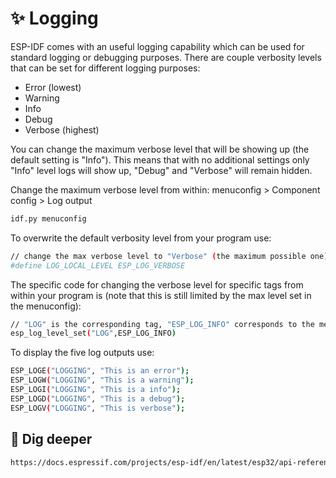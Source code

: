 # ✨ Logging
ESP-IDF comes with an useful logging capability which can be used for standard logging or debugging purposes.
There are couple verbosity levels that can be set for different logging purposes:

 * Error (lowest)
 * Warning
 * Info
 * Debug
 * Verbose (highest)

You can change the maximum verbose level that will be showing up (the default setting is "Info"). This means that with no additional settings only "Info" level logs will show up, "Debug" and "Verbose" will remain hidden.

Change the maximum verbose level from within: menuconfig > Component config > Log output
```sh
idf.py menuconfig
```
To overwrite the default verbosity level from your program use:
```sh
// change the max verbose level to "Verbose" (the maximum possible one)
#define LOG_LOCAL_LEVEL ESP_LOG_VERBOSE
```
The specific code for changing the verbose level for specific tags from within your program is (note that this is still limited by the max level set in the menuconfig):
```sh
// "LOG" is the corresponding tag, "ESP_LOG_INFO" corresponds to the mentioned "Info" verbose level.
esp_log_level_set("LOG",ESP_LOG_INFO) 
```
To display the five log outputs use:
```sh
ESP_LOGE("LOGGING", "This is an error");
ESP_LOGW("LOGGING", "This is a warning");
ESP_LOGI("LOGGING", "This is a info");
ESP_LOGD("LOGGING", "This is a debug");
ESP_LOGV("LOGGING", "This is verbose");
```

## 📝 Dig deeper
```sh
https://docs.espressif.com/projects/esp-idf/en/latest/esp32/api-reference/system/log.html
```
